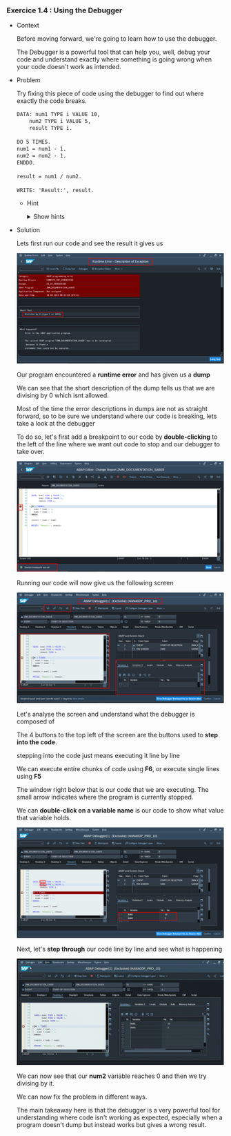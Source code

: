 ### Exercice 1.4 : Using the Debugger

- Context 

    Before moving forward, we're going to learn how to use the debugger. 

    The Debugger is a powerful tool that can help you, well, debug your code and understand exactly where something is going wrong when your code doesn't work as intended.

- Problem 

    Try fixing this piece of code using the debugger to find out where exactly the code breaks.

    ```abap
    DATA: num1 TYPE i VALUE 10,
        num2 TYPE i VALUE 5,
        result TYPE i.

    DO 5 TIMES.
    num1 = num1 - 1.
    num2 = num2 - 1.
    ENDDO.

    result = num1 / num2.

    WRITE: 'Result:', result.
    ```

    - Hint
        <details>
        <summary>Show hints</summary>

        - Analyse the code and try understanding what the **predicted** result is, and then run it to see the actual result. 

        </details>

- Solution

    Lets first run our code and see the result it gives us

    ![Dump](https://github.com/Fabeure/ABAP-Initiation/blob/main/Images/Dump.png?raw=true)

    Our program encountered a **runtime error** and has given us a **dump**

    We can see that the short description of the dump tells us that we are divising by 0 which isnt allowed.

    Most of the time the error descriptions in dumps are not as straight forward, so to be sure we understand where our code is breaking, lets take a look at the debugger

    To do so, let's first add a breakpoint to our code by **double-clicking** to the left of the line where we want out code to stop and our debugger to take over.

    ![Breakpoint](https://github.com/Fabeure/ABAP-Initiation/blob/main/Images/Breakpoint.png?raw=true)

    Running our code will now give us the following screen

    ![Debugger](https://github.com/Fabeure/ABAP-Initiation/blob/main/Images/Debugger.png?raw=true)

    Let's analyse the screen and understand what the debugger is composed of

    The 4 buttons to the top left of the screen are the buttons used to **step into the code**.

    stepping into the code just means executing it line by line

    We can execute entire chunks of code using **F6**, or execute single lines using **F5**

    The window right below that is our code that we are executing. The small arrow indicates where the program is currently stopped. 

    We can **double-click on a variable name** is our code to show what value that variable holds.

    ![Variable](https://github.com/Fabeure/ABAP-Initiation/blob/main/Images/Variable.png?raw=true)

    Next, let's **step through** our code line by line and see what is happening

    ![Step](https://github.com/Fabeure/ABAP-Initiation/blob/main/Images/Step.gif?raw=true)


    We can now see that our **num2** variable reaches 0 and then we try divising by it.

    We can now fix the problem in different ways.

    The main takeaway here is that the debugger is a very powerful tool for understanding where code isn't working as expected, especially when a program doesn't dump but instead works but gives a wrong result.


    
